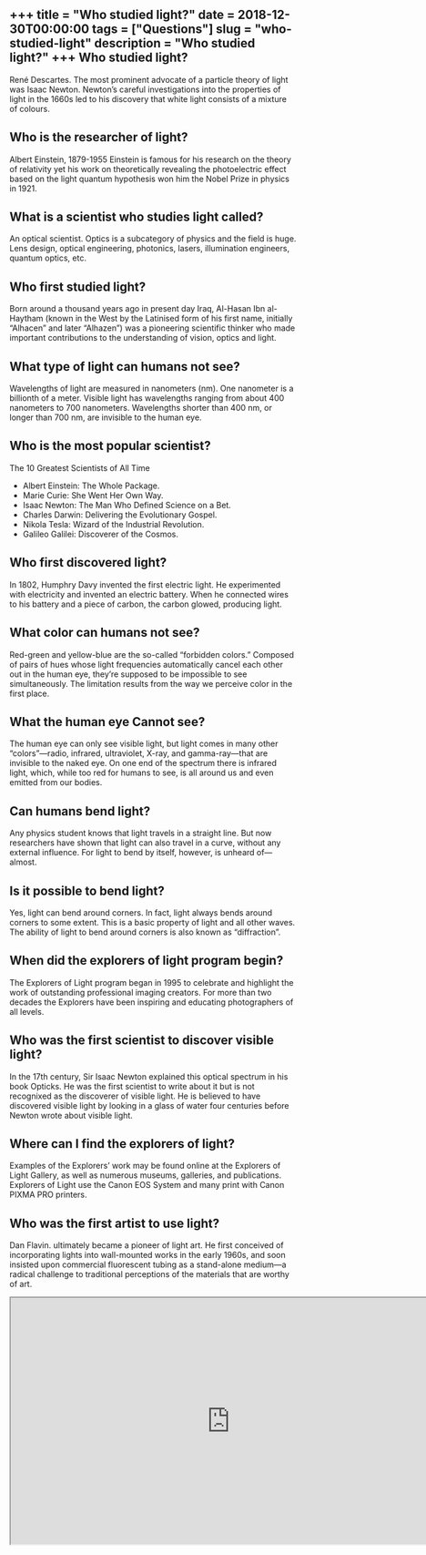+++
title = "Who studied light?"
date = 2018-12-30T00:00:00
tags = ["Questions"]
slug = "who-studied-light"
description = "Who studied light?"
+++
Who studied light?
------------------

René Descartes. The most prominent advocate of a particle theory of light was Isaac Newton. Newton’s careful investigations into the properties of light in the 1660s led to his discovery that white light consists of a mixture of colours.

Who is the researcher of light?
-------------------------------

Albert Einstein, 1879-1955 Einstein is famous for his research on the theory of relativity yet his work on theoretically revealing the photoelectric effect based on the light quantum hypothesis won him the Nobel Prize in physics in 1921.

What is a scientist who studies light called?
---------------------------------------------

An optical scientist. Optics is a subcategory of physics and the field is huge. Lens design, optical engineering, photonics, lasers, illumination engineers, quantum optics, etc.

Who first studied light?
------------------------

Born around a thousand years ago in present day Iraq, Al-Hasan Ibn al-Haytham (known in the West by the Latinised form of his first name, initially “Alhacen” and later “Alhazen”) was a pioneering scientific thinker who made important contributions to the understanding of vision, optics and light.

What type of light can humans not see?
--------------------------------------

Wavelengths of light are measured in nanometers (nm). One nanometer is a billionth of a meter. Visible light has wavelengths ranging from about 400 nanometers to 700 nanometers. Wavelengths shorter than 400 nm, or longer than 700 nm, are invisible to the human eye.

Who is the most popular scientist?
----------------------------------

The 10 Greatest Scientists of All Time

- Albert Einstein: The Whole Package.
- Marie Curie: She Went Her Own Way.
- Isaac Newton: The Man Who Defined Science on a Bet.
- Charles Darwin: Delivering the Evolutionary Gospel.
- Nikola Tesla: Wizard of the Industrial Revolution.
- Galileo Galilei: Discoverer of the Cosmos.

Who first discovered light?
---------------------------

In 1802, Humphry Davy invented the first electric light. He experimented with electricity and invented an electric battery. When he connected wires to his battery and a piece of carbon, the carbon glowed, producing light.

What color can humans not see?
------------------------------

Red-green and yellow-blue are the so-called “forbidden colors.” Composed of pairs of hues whose light frequencies automatically cancel each other out in the human eye, they’re supposed to be impossible to see simultaneously. The limitation results from the way we perceive color in the first place.

What the human eye Cannot see?
------------------------------

The human eye can only see visible light, but light comes in many other “colors”—radio, infrared, ultraviolet, X-ray, and gamma-ray—that are invisible to the naked eye. On one end of the spectrum there is infrared light, which, while too red for humans to see, is all around us and even emitted from our bodies.

Can humans bend light?
----------------------

Any physics student knows that light travels in a straight line. But now researchers have shown that light can also travel in a curve, without any external influence. For light to bend by itself, however, is unheard of—almost.

Is it possible to bend light?
-----------------------------

Yes, light can bend around corners. In fact, light always bends around corners to some extent. This is a basic property of light and all other waves. The ability of light to bend around corners is also known as “diffraction”.

When did the explorers of light program begin?
----------------------------------------------

The Explorers of Light program began in 1995 to celebrate and highlight the work of outstanding professional imaging creators. For more than two decades the Explorers have been inspiring and educating photographers of all levels.

Who was the first scientist to discover visible light?
------------------------------------------------------

In the 17th century, Sir Isaac Newton explained this optical spectrum in his book Opticks. He was the first scientist to write about it but is not recognixed as the discoverer of visible light. He is believed to have discovered visible light by looking in a glass of water four centuries before Newton wrote about visible light.

Where can I find the explorers of light?
----------------------------------------

Examples of the Explorers’ work may be found online at the Explorers of Light Gallery, as well as numerous museums, galleries, and publications. Explorers of Light use the Canon EOS System and many print with Canon PIXMA PRO printers.

Who was the first artist to use light?
--------------------------------------

Dan Flavin. ultimately became a pioneer of light art. He first conceived of incorporating lights into wall-mounted works in the early 1960s, and soon insisted upon commercial fluorescent tubing as a stand-alone medium—a radical challenge to traditional perceptions of the materials that are worthy of art.

<iframe allow="accelerometer; autoplay; clipboard-write; encrypted-media; gyroscope; picture-in-picture" allowfullscreen="" class="__youtube_prefs__  epyt-is-override  no-lazyload" data-no-lazy="1" data-origheight="433" data-origwidth="770" data-skipgform_ajax_framebjll="" height="433" id="_ytid_95722" loading="lazy" src="https://www.youtube.com/embed/3TufSRaHB6g?enablejsapi=1&autoplay=0&cc_load_policy=0&cc_lang_pref=&iv_load_policy=1&loop=0&modestbranding=0&rel=1&fs=1&playsinline=0&autohide=2&theme=dark&color=red&controls=1&" title="YouTube player" width="770"></iframe>